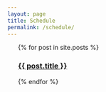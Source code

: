 ```yaml
---
layout: page
title: Schedule
permalink: /schedule/
---
```


<ul>
  {% for post in site.posts %}
    <h3>
      <a href="{{ post.url }}">{{ post.title }}</a>
    </h3>
  {% endfor %}
</ul>
